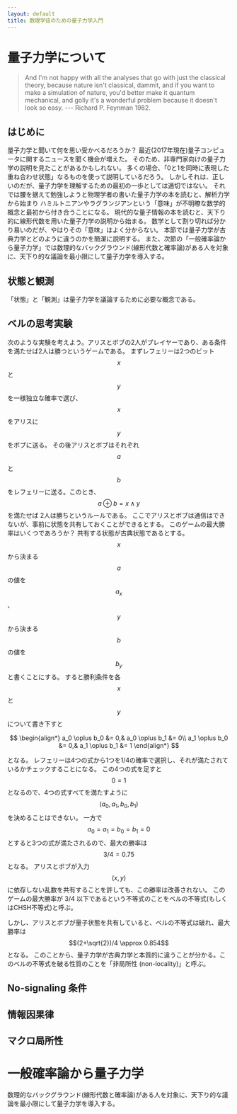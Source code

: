 ```yaml
---
layout: default
title: 数理学徒のための量子力学入門
---
```


量子力学について
================

> And I'm not happy with all the analyses that go with just the classical theory, because nature isn't classical, dammit, and if you want to make a simulation of nature, you'd better make it quantum mechanical, and golly it's a wonderful problem because it doesn't look so easy. --- Richard P. Feynman 1982.

はじめに
----------------
量子力学と聞いて何を思い受かべるだろうか？
最近(2017年現在)量子コンピュータに関するニュースを聞く機会が増えた。
そのため、非専門家向けの量子力学の説明を見たことがあるかもしれない。
多くの場合、「0と1を同時に表現した重ね合わせ状態」なるものを使って説明しているだろう。
しかしそれは、正しいのだが、量子力学を理解するための最初の一歩としては適切ではない。
それでは腰を据えて勉強しようと物理学者の書いた量子力学の本を読むと、解析力学から始まり
ハミルトニアンやラグランジアンという「意味」が不明瞭な数学的概念と最初から付き合うことになる。
現代的な量子情報の本を読むと、天下り的に線形代数を用いた量子力学の説明から始まる。
数学として割り切れば分かり易いのだが、やはりその「意味」はよく分からない。
本節では量子力学が古典力学とどのように違うのかを簡潔に説明する。
また、次節の「一般確率論から量子力学」では数理的なバックグラウンド(線形代数と確率論)がある人を対象に、天下り的な議論を最小限にして量子力学を導入する。



状態と観測
----------------
「状態」と「観測」は量子力学を議論するために必要な概念である。



ベルの思考実験
----------------
次のような実験を考えよう。アリスとボブの2人がプレイヤーであり、ある条件を満たせば2人は勝つというゲームである。
まずレフェリーは2つのビット $$x$$ と $$y$$ を一様独立な確率で選び、$$x$$ をアリスに $$y$$ をボブに送る。
その後アリスとボブはそれぞれ $$a$$ と $$b$$ をレフェリーに送る。このとき、$$a\oplus b=x\wedge y$$ を満たせば 2人は勝ちというルールである。
ここでアリスとボブは通信はできないが、事前に状態を共有しておくことができるとする。
このゲームの最大勝率はいくつであろうか？
共有する状態が古典状態であるとする。
$$x$$ から決まる $$a$$ の値を $$a_x$$、$$y$$ から決まる $$b$$ の値を $$b_y$$ と書くことにする。
すると勝利条件を各 $$x$$ と $$y$$ について書き下すと

$$
\begin{align*}
a_0 \oplus b_0 &= 0,&
a_0 \oplus b_1 &= 0\\
a_1 \oplus b_0 &= 0,&
a_1 \oplus b_1 &= 1
\end{align*}
$$

となる。
レフェリーは4つの式から1つを1/4の確率で選択し、それが満たされているかチェックすることになる。
この4つの式を足すと $$0=1$$ となるので、4つの式すべてを満たすように $$(a_0, a_1, b_0, b_1)$$ を決めることはできない。
一方で $$a_0 = a_1 = b_0 = b_1 = 0$$ とすると3つの式が満たされるので、最大の勝率は $$3/4=0.75$$ となる。
アリスとボブが入力 $$(x,y)$$ に依存しない乱数を共有することを許しても、この勝率は改善されない。
このゲームの最大勝率が 3/4 以下であるという不等式のことをベルの不等式(もしくはCHSH不等式)と呼ぶ。

しかし、アリスとボブが量子状態を共有していると、ベルの不等式は破れ、最大勝率は $$(2+\sqrt{2})/4 \approx 0.854$$ となる。
このことから、量子力学が古典力学と本質的に違うことが分かる。このベルの不等式を破る性質のことを「非局所性 (non-locality)」と呼ぶ。


No-signaling 条件
----------------

情報因果律
----------------

マクロ局所性
----------------

一般確率論から量子力学
================
数理的なバックグラウンド(線形代数と確率論)がある人を対象に、天下り的な議論を最小限にして量子力学を導入する。

